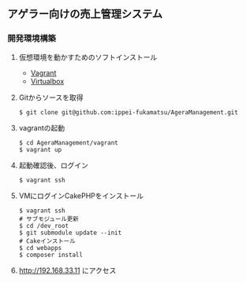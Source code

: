 ## アゲラー向けの売上管理システム

### 開発環境構築

1. 仮想環境を動かすためのソフトインストール
    - [Vagrant](https://www.vagrantup.com/)
    - [Virtualbox](https://www.virtualbox.org/)

2. Gitからソースを取得
    ```
    $ git clone git@github.com:ippei-fukamatsu/AgeraManagement.git
    ```

3. vagrantの起動
    ```
    $ cd AgeraManagement/vagrant
    $ vagrant up
    ```

4. 起動確認後、ログイン
    ```
    $ vagrant ssh
    ```

5. VMにログインCakePHPをインストール
    ```
    $ vagrant ssh
    # サブモジュール更新
    $ cd /dev_root
    $ git submodule update --init
    # Cakeインストール
    $ cd webapps
    $ composer install
    ```

6. http://192.168.33.11 にアクセス
